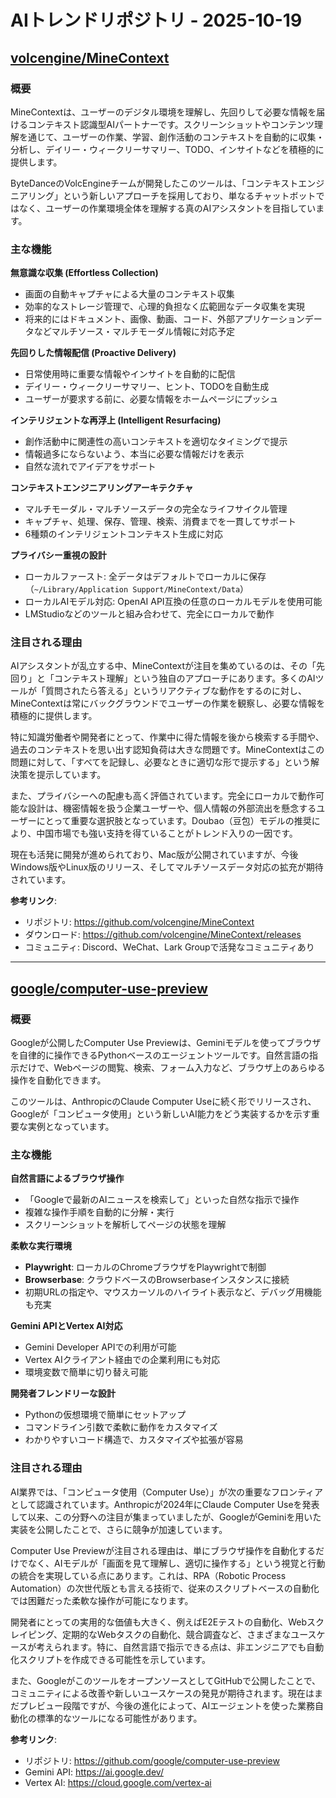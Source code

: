# AIトレンドリポジトリ - 2025-10-19

## [volcengine/MineContext](https://github.com/volcengine/MineContext)

### 概要
MineContextは、ユーザーのデジタル環境を理解し、先回りして必要な情報を届けるコンテキスト認識型AIパートナーです。スクリーンショットやコンテンツ理解を通じて、ユーザーの作業、学習、創作活動のコンテキストを自動的に収集・分析し、デイリー・ウィークリーサマリー、TODO、インサイトなどを積極的に提供します。

ByteDanceのVolcEngineチームが開発したこのツールは、「コンテキストエンジニアリング」という新しいアプローチを採用しており、単なるチャットボットではなく、ユーザーの作業環境全体を理解する真のAIアシスタントを目指しています。

### 主な機能

**無意識な収集 (Effortless Collection)**
- 画面の自動キャプチャによる大量のコンテキスト収集
- 効率的なストレージ管理で、心理的負担なく広範囲なデータ収集を実現
- 将来的にはドキュメント、画像、動画、コード、外部アプリケーションデータなどマルチソース・マルチモーダル情報に対応予定

**先回りした情報配信 (Proactive Delivery)**
- 日常使用時に重要な情報やインサイトを自動的に配信
- デイリー・ウィークリーサマリー、ヒント、TODOを自動生成
- ユーザーが要求する前に、必要な情報をホームページにプッシュ

**インテリジェントな再浮上 (Intelligent Resurfacing)**
- 創作活動中に関連性の高いコンテキストを適切なタイミングで提示
- 情報過多にならないよう、本当に必要な情報だけを表示
- 自然な流れでアイデアをサポート

**コンテキストエンジニアリングアーキテクチャ**
- マルチモーダル・マルチソースデータの完全なライフサイクル管理
- キャプチャ、処理、保存、管理、検索、消費までを一貫してサポート
- 6種類のインテリジェントコンテキスト生成に対応

**プライバシー重視の設計**
- ローカルファースト: 全データはデフォルトでローカルに保存（`~/Library/Application Support/MineContext/Data`）
- ローカルAIモデル対応: OpenAI API互換の任意のローカルモデルを使用可能
- LMStudioなどのツールと組み合わせて、完全にローカルで動作

### 注目される理由

AIアシスタントが乱立する中、MineContextが注目を集めているのは、その「先回り」と「コンテキスト理解」という独自のアプローチにあります。多くのAIツールが「質問されたら答える」というリアクティブな動作をするのに対し、MineContextは常にバックグラウンドでユーザーの作業を観察し、必要な情報を積極的に提供します。

特に知識労働者や開発者にとって、作業中に得た情報を後から検索する手間や、過去のコンテキストを思い出す認知負荷は大きな問題です。MineContextはこの問題に対して、「すべてを記録し、必要なときに適切な形で提示する」という解決策を提示しています。

また、プライバシーへの配慮も高く評価されています。完全にローカルで動作可能な設計は、機密情報を扱う企業ユーザーや、個人情報の外部流出を懸念するユーザーにとって重要な選択肢となっています。Doubao（豆包）モデルの推奨により、中国市場でも強い支持を得ていることがトレンド入りの一因です。

現在も活発に開発が進められており、Mac版が公開されていますが、今後Windows版やLinux版のリリース、そしてマルチソースデータ対応の拡充が期待されています。

**参考リンク**:
- リポジトリ: https://github.com/volcengine/MineContext
- ダウンロード: https://github.com/volcengine/MineContext/releases
- コミュニティ: Discord、WeChat、Lark Groupで活発なコミュニティあり

---

## [google/computer-use-preview](https://github.com/google/computer-use-preview)

### 概要
Googleが公開したComputer Use Previewは、Geminiモデルを使ってブラウザを自律的に操作できるPythonベースのエージェントツールです。自然言語の指示だけで、Webページの閲覧、検索、フォーム入力など、ブラウザ上のあらゆる操作を自動化できます。

このツールは、AnthropicのClaude Computer Useに続く形でリリースされ、Googleが「コンピュータ使用」という新しいAI能力をどう実装するかを示す重要な実例となっています。

### 主な機能

**自然言語によるブラウザ操作**
- 「Googleで最新のAIニュースを検索して」といった自然な指示で操作
- 複雑な操作手順を自動的に分解・実行
- スクリーンショットを解析してページの状態を理解

**柔軟な実行環境**
- **Playwright**: ローカルのChromeブラウザをPlaywrightで制御
- **Browserbase**: クラウドベースのBrowserbaseインスタンスに接続
- 初期URLの指定や、マウスカーソルのハイライト表示など、デバッグ用機能も充実

**Gemini APIとVertex AI対応**
- Gemini Developer APIでの利用が可能
- Vertex AIクライアント経由での企業利用にも対応
- 環境変数で簡単に切り替え可能

**開発者フレンドリーな設計**
- Pythonの仮想環境で簡単にセットアップ
- コマンドライン引数で柔軟に動作をカスタマイズ
- わかりやすいコード構造で、カスタマイズや拡張が容易

### 注目される理由

AI業界では、「コンピュータ使用（Computer Use）」が次の重要なフロンティアとして認識されています。Anthropicが2024年にClaude Computer Useを発表して以来、この分野への注目が集まっていましたが、GoogleがGeminiを用いた実装を公開したことで、さらに競争が加速しています。

Computer Use Previewが注目される理由は、単にブラウザ操作を自動化するだけでなく、AIモデルが「画面を見て理解し、適切に操作する」という視覚と行動の統合を実現している点にあります。これは、RPA（Robotic Process Automation）の次世代版とも言える技術で、従来のスクリプトベースの自動化では困難だった柔軟な操作が可能になります。

開発者にとっての実用的な価値も大きく、例えばE2Eテストの自動化、Webスクレイピング、定期的なWebタスクの自動化、競合調査など、さまざまなユースケースが考えられます。特に、自然言語で指示できる点は、非エンジニアでも自動化スクリプトを作成できる可能性を示しています。

また、GoogleがこのツールをオープンソースとしてGitHubで公開したことで、コミュニティによる改善や新しいユースケースの発見が期待されます。現在はまだプレビュー段階ですが、今後の進化によって、AIエージェントを使った業務自動化の標準的なツールになる可能性があります。

**参考リンク**:
- リポジトリ: https://github.com/google/computer-use-preview
- Gemini API: https://ai.google.dev/
- Vertex AI: https://cloud.google.com/vertex-ai
